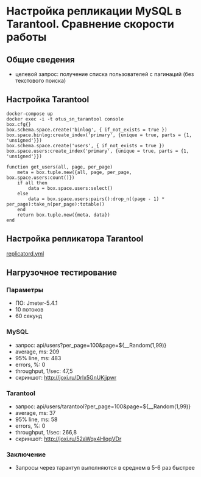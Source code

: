 # Настройка репликации MySQL в Tarantool. Сравнение скорости работы

## Общие сведения

   - целевой запрос: получение списка пользователей с пагинаций (без текстового поиска)

## Настройка Tarantool

    docker-compose up
    docker exec -i -t otus_sn_tarantool console
    box.cfg{}
    box.schema.space.create('binlog', { if_not_exists = true })
    box.space.binlog:create_index('primary', {unique = true, parts = {1, 'unsigned'}})
    box.schema.space.create('users', { if_not_exists = true })
    box.space.users:create_index('primary', {unique = true, parts = {1, 'unsigned'}})

    function get_users(all, page, per_page)
        meta = box.tuple.new({all, page, per_page, box.space.users:count()})
        if all then
            data = box.space.users:select()
        else
            data = box.space.users:pairs():drop_n((page - 1) * per_page):take_n(per_page):totable()
        end
        return box.tuple.new({meta, data})
    end

## Настройка репликатора Tarantool

   [replicatord.yml](docker/tarantool/replicator/replicatord.yml)

## Нагрузочное тестирование

### Параметры

   - ПО: Jmeter-5.4.1
   - 10 потоков
   - 60 секунд

### MySQL

   - запрос: api/users?per_page=100&page=${__Random(1,99)}
   - average, ms: 209
   - 95% line, ms: 483
   - errors, %: 0
   - throughput, 1/sec: 47,5
   - скриншот: http://joxi.ru/Drlx5GnUKjjpwr

### Tarantool

   - запрос: api/users/tarantool?per_page=100&page=${__Random(1,99)}
   - average, ms: 37
   - 95% line, ms: 58
   - errors, %: 0
   - throughput, 1/sec: 266,8
   - скриншот: http://joxi.ru/52aWqx4HlqqVDr

### Заключение

   - Запросы через тарантул выполняются в среднем в 5-6 раз быстрее